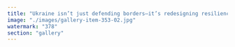 ```yaml
---
title: "Ukraine isn’t just defending borders—it’s redesigning resilience.<br /><br />While empires run on coercion and top-down decay, Ukrainians adapt like decentralized systems under pressure: signal-rich, permissionless, self-healing.<br /><br />They're not “the underdog.” They're the prototype of fractal resistance.<br /><br />Supply chains reimagined through neighbors. Defense coordinated like code—peer to peer. Narratives written not by institutions, but by lived precision.<br /><br />What looks like chaos to central powers is actually coherence beyond control.<br /><br />This is not a nation on its knees. It’s a network waking up.<br /><br /><br />#FractalDefense <br />#ResilienceArchitecture <br />#SystemicAdaptation <br />#SignalOverControl <br />#Ukraine"
image: "./images/gallery-item-353-02.jpg"
watermark: "378"
section: "gallery"
---
```

